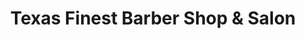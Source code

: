 ---
title: "Texas Finest Barber Shop & Salon"
url: /marshall/texas-finest-barber-shop-and-salon/
shop: hairdresser
---